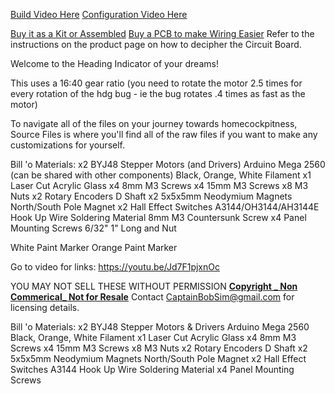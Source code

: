 [Build Video Here](https://youtu.be/Jd7F1pjxnOc)
[Configuration Video Here](https://youtu.be/P1zUqRlHDGw)

[Buy it as a Kit or Assembled](https://captainbobsim.com/product/heading-indicator-kit-or-assembled/)
[Buy a PCB to make Wiring Easier](https://captainbobsim.com/product/heading-indicator-circuit-board/) Refer to the instructions on the product page on how to decipher the Circuit Board.

Welcome to the Heading Indicator of your dreams!



This uses a 16:40 gear ratio (you need to rotate the motor 2.5 times for every rotation of the hdg bug - ie the bug rotates .4 times as fast as the motor)

To navigate all of the files on your journey towards homecockpitness,
Source Files is where you'll find all of the raw files if you want to make any customizations for yourself.

Bill 'o Materials:
x2 BYJ48 Stepper Motors (and Drivers)
Arduino Mega 2560 (can be shared with other components)
Black, Orange, White Filament
x1 Laser Cut Acrylic Glass
x4 8mm M3 Screws
x4 15mm M3 Screws
x8 M3 Nuts
x2 Rotary Encoders D Shaft
x2 5x5x5mm Neodymium Magnets
North/South Pole Magnet
x2 Hall Effect Switches A3144/OH3144/AH3144E
Hook Up Wire
Soldering Material
8mm M3 Countersunk Screw
x4 Panel Mounting Screws 6/32" 1" Long and Nut

White Paint Marker
Orange Paint Marker

Go to video for links: https://youtu.be/Jd7F1pjxnOc

YOU MAY NOT SELL THESE WITHOUT PERMISSION
**[Copyright _ Non Commerical_ Not for Resale](https://creativecommons.org/licenses/by-nc/4.0/)**
Contact CaptainBobSim@gmail.com for licensing details.

Bill 'o Materials:
x2 BYJ48 Stepper Motors & Drivers
Arduino Mega 2560 
Black, Orange, White Filament
x1 Laser Cut Acrylic Glass
x4 8mm M3 Screws
x4 15mm M3 Screws
x8 M3 Nuts
x2 Rotary Encoders D Shaft
x2 5x5x5mm Neodymium Magnets
North/South Pole Magnet
x2 Hall Effect Switches A3144
Hook Up Wire
Soldering Material
x4 Panel Mounting Screws